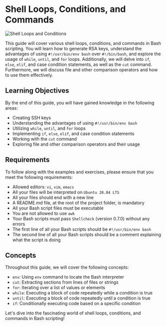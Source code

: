 # Shell Loops, Conditions, and Commands

![Shell Loops and Conditions](https://phoenixnap.com/kb/wp-content/uploads/2021/12/individual.sh-for-loop-script.png)

This guide will cover various shell loops, conditions, and commands in Bash scripting. You will learn how to generate RSA keys, understand the advantages of using `#!/usr/bin/env bash` over `#!/bin/bash`, and explore the usage of `while`, `until`, and `for` loops. Additionally, we will delve into `if`, `else`, `elif`, and case condition statements, as well as the `cut` command. Furthermore, we will discuss file and other comparison operators and how to use them effectively.

## Learning Objectives

By the end of this guide, you will have gained knowledge in the following areas:

- Creating SSH keys
- Understanding the advantages of using `#!/usr/bin/env bash`
- Utilizing `while`, `until`, and `for` loops
- Implementing `if`, `else`, `elif`, and case condition statements
- Working with the `cut` command
- Exploring file and other comparison operators and their usage

## Requirements

To follow along with the examples and exercises, please ensure that you meet the following requirements:

- Allowed editors: `vi`, `vim`, `emacs`
- All your files will be interpreted on `Ubuntu 20.04 LTS`
- All your files should end with a new line
- A README.md file, at the root of the project folder, is mandatory
- All your Bash script files must be executable
- You are not allowed to use `awk`
- Your Bash scripts must pass `Shellcheck` (version 0.7.0) without any errors
- The first line of all your Bash scripts should be `#!/usr/bin/env bash`
- The second line of all your Bash scripts should be a comment explaining what the script is doing

## Concepts

Throughout this guide, we will cover the following concepts:

- `env`: Using `env` command to locate the Bash interpreter
- `cut`: Extracting sections from lines of files or strings
- `for`: Iterating over a list of values or elements
- `while`: Executing a block of code repeatedly while a condition is true
- `until`: Executing a block of code repeatedly until a condition is true
- `if`: Conditionally executing code based on a specific condition

Let's dive into the fascinating world of shell loops, conditions, and commands in Bash scripting!